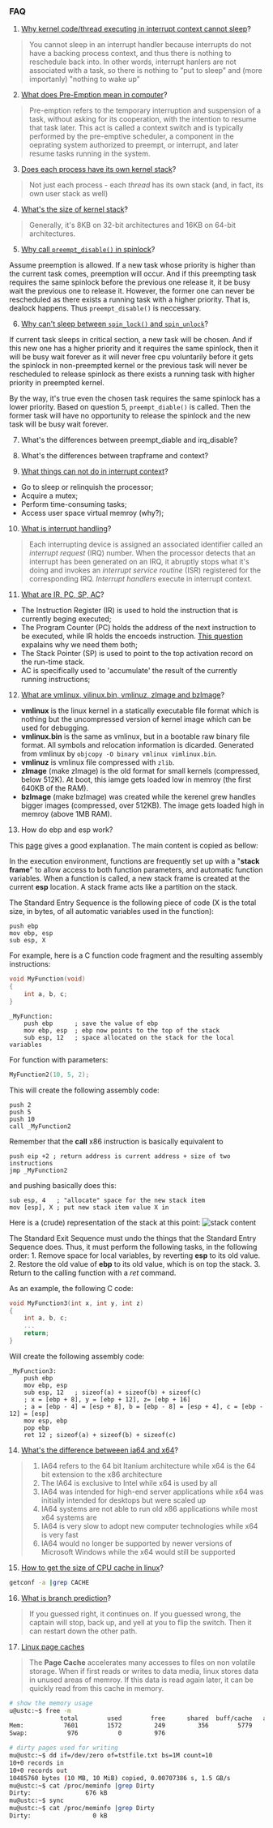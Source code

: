 ### FAQ

1. [Why kernel code/thread executing in interrupt context cannot sleep](https://stackoverflow.com/questions/1053572/why-kernel-code-thread-executing-in-interrupt-context-cannot-sleep)?

> You cannot sleep in an interrupt handler because interrupts do not have a backing process context, and thus there is nothing to reschedule back into. In other words, interrupt hanlers are not associated with a task, so there is nothing to "put to sleep" and (more importanly) "nothing to wake up"

2. [What does Pre-Emption mean in computer](https://www.techopedia.com/definition/27086/pre-emption)?

> Pre-emption refers to the temporary interruption and suspension of a task, without asking for its cooperation, with the intention to resume that task later. This act is called a context switch and is typically performed by the pre-emptive scheduler, a component in the oeprating system authorized to preempt, or interrupt, and later resume tasks running in the system.

3. [Does each process have its own kernel stack](https://stackoverflow.com/questions/12911841/kernel-stack-and-user-space-stack)?

> Not just each process - each _thread_ has its own stack (and, in fact, its own user stack as well)

4. [What's the size of kernel stack](https://stackoverflow.com/questions/12911841/kernel-stack-and-user-space-stack)?

> Generally, it's 8KB on 32-bit architectures and 16KB on 64-bit architectures.

5. [Why call `preempt_disable()` in spinlock](https://blog.csdn.net/kasalyn/article/details/11473885)?

Assume preemption is allowed. If a new task whose priority is higher than the current task comes, preemption will occur. And if this preempting task requires the same spinlock before the previous one release it, it be busy wait the previous one to release it. However, the former one can never be rescheduled as there exists a running task with a higher priority. That is, dealock happens. Thus `preempt_disable()` is neccessary.

6. [Why can't sleep between `spin_lock()` and `spin_unlock`](https://nanxiao.me/linux-kernel-note-52-use-spinlock-process-cant-be-preempted/)?

If current task sleeps in critical section, a new task will be chosen. And if this new one has a higher priority and it requires the same spinlock, then it will be busy wait forever as it will never free cpu voluntarily before it gets the spinlock in non-preempted kernel or the previous task will never be rescheduled to release spinlock as there exists a running task with higher priority in preempted kernel.

By the way, it's true even the chosen task requires the same spinlock has a lower priority. Based on question 5, `preempt_diable()` is called. Then the former task will have no opportunity to release the spinlock and the new task will be busy wait forever.

7. What's the differences between preempt_diable and irq_disable?

8. What's the differences between trapframe and context?

9. [What things can not do in interrupt context](http://www.embeddedlinux.org.cn/essentiallinuxdevicedrivers/final/ch02lev1sec3.html)?

* Go to sleep or relinquish the processor;
* Acquire a mutex;
* Perform time-consuming tasks;
* Access user space virtual memroy (why?);

10. [What is interrupt handling](http://www.embeddedlinux.org.cn/essentiallinuxdevicedrivers/final/ch04lev1sec2.html#ch04lev1sec2)?

> Each interrupting device is assigned an associated identifier called an _interrupt request_ (IRQ) number.
> When the processor detects that an interrupt has been generated on an IRQ, it abruptly stops what it's doing and invokes an _interrupt service routine_ (ISR) registered for the corresponding IRQ.
> _Interrupt handlers_ execute in interrupt context.

11. [What are IR, PC, SP, AC](https://www.ques10.com/p/8532/explain-role-of-different-registers-like-ir-pc-sp-/)?

* The Instruction Register (IR) is used to hold the instruction that is currently beging executed;
* The Program Counter (PC) holds the address of the next instruction to be executed, while IR holds the encoeds instruction. [This question](https://stackoverflow.com/questions/15739489/program-counter-and-instruction-register) expalains why we need them both;
* The Stack Pointer (SP) is used to point to the top activation record on the run-time stack.
* AC is specifically used to 'accumulate' the result of the currently running instructions;

12. [What are vmlinux, vilinux.bin, vmlinuz, zImage and bzImage](https://unix.stackexchange.com/questions/5518/what-is-the-difference-between-the-following-kernel-makefile-terms-vmlinux-vml)?

* __vmlinux__ is the linux kernel in a statically executable file format which is nothing but the uncompressed version of kernel image which can be used for debugging.
* __vmlinux.bin__ is the same as vmlinux, but in a bootable raw binary file format. All symbols and relocation information is dicarded. Generated from vmlinux by `objcopy -O binary vmlinux vimlinux.bin`.
* __vmlinuz__ is vmlinux file compressed with `zlib`.
* __zImage__ (make zImage) is the old format for small kernels (compressed, below 512K). At boot, this iamge gets loaded low in memroy (the first 640KB of the RAM).
* __bzImage__ (make bzImage) was created while the kerenel grew handles bigger images (compressed, over 512KB). The image gets loaded high in memroy (above 1MB RAM).

13. How do ebp and esp work?

This [page](https://en.wikibooks.org/wiki/X86_Disassembly/Functions_and_Stack_Frames) gives a good explanation. The main content is copied as bellow:

In the execution environment, functions are frequently set up with a "__stack frame__" to allow access to both function parameters, and automatic function variables.
When a function is called, a new stack frame is created at the current __esp__ location. A stack frame acts like a partition on the stack.

The Standard Entry Sequence is the following piece of code (X is the total size, in bytes, of all automatic variables used in the function):
```masm
push ebp
mov ebp, esp
sub esp, X
```
For example, here is a C function code fragment and the resulting assembly instructions:
```C
void MyFunction(void)
{
    int a, b, c;
}
```
```masm
_MyFunction:
    push ebp      ; save the value of ebp
    mov ebp, esp  ; ebp now points to the top of the stack
    sub esp, 12   ; space allocated on the stack for the local variables
```
For function with parameters:
```C
MyFunction2(10, 5, 2);
```
This will create the following assembly code:
```masm
push 2
push 5
push 10
call _MyFunction2
```
Remember that the __call__ x86 instruction is basically equivalent to
```masm
push eip +2 ; return address is current address + size of two instructions
jmp _MyFunction2
```
and pushing basically does this:
```masm
sub esp, 4   ; "allocate" space for the new stack item
mov [esp], X ; put new stack item value X in
```
Here is a (crude) representation of the stack at this point:
![stack content](./figures/representation_of_stack.png)

The Standard Exit Sequence must undo the things that the Standard Entry Sequence does. Thus, it must perform the following tasks, in the following order:
    1. Remove space for local variables, by reverting __esp__ to its old value.
    2. Restore the old value of __ebp__ to its old value, which is on top the stack.
    3. Return to the calling function with a _ret_ command.

As an example, the following C code:
```C
void MyFunction3(int x, int y, int z)
{
    int a, b, c;
    ...
    return;
}
```
Will create the following assembly code:
```masm
_MyFunction3:
    push ebp
    mov ebp, esp
    sub esp, 12   ; sizeof(a) + sizeof(b) + sizeof(c)
    ; x = [ebp + 8], y = [ebp + 12], z= [ebp + 16]
    ; a = [ebp - 4] = [esp + 8], b = [ebp - 8] = [esp + 4], c = [ebp - 12] = [esp]
    mov esp, ebp
    pop ebp
    ret 12 ; sizeof(a) + sizeof(b) + sizeof(c)
```

14. [What's the difference betweeen ia64 and x64](http://www.differencebetween.net/technology/difference-between-ia64-and-x64/)?

> 1. IA64 refers to the 64 bit Itanium architecture while x64 is the 64 bit extension to the x86 architecture
> 2. The IA64 is exclusive to Intel while x64 is used by all
> 3. IA64 was intended for high-end server applications while x64 was initially intended for desktops but were scaled up
> 4. IA64 systems are not able to run old x86 applications while most x64 systems are
> 5. IA64 is very slow to adopt new computer technologies while x64 is very fast
> 6. IA64 would no longer be supported by newer versions of Microsoft Windows while the x64 would still be supported

15. [How to get the size of CPU cache in linux](https://stackoverflow.com/questions/30207256/how-to-get-the-size-of-cpu-cache-in-linux)?

```Bash
getconf -a |grep CACHE
```

16. [What is branch prediction](https://stackoverflow.com/questions/11227809/why-is-processing-a-sorted-array-faster-than-processing-an-unsorted-array)?

> If you guessed right, it continues on.
> If you guessed wrong, the captain will stop, back up, and yell at you to flip the switch. Then it can restart down the other path.

17. [Linux page caches](https://www.thomas-krenn.com/en/wiki/Linux_Page_Cache_Basics)

> The __Page Cache__ accelerates many accesses to files on non volatile storage. When if first reads or writes to data media, linux stores data in unused areas of memroy. If this data is read again later, it can be quickly read from this cache in memory.

```Bash
# show the memory usage
u@ustc:~$ free -m
              total        used        free      shared  buff/cache   available
Mem:           7601        1572         249         356        5779        5371
Swap:           976           0         976
```

```Bash
# dirty pages used for writing
mu@ustc:~$ dd if=/dev/zero of=tstfile.txt bs=1M count=10
10+0 records in
10+0 records out
10485760 bytes (10 MB, 10 MiB) copied, 0.00707386 s, 1.5 GB/s
mu@ustc:~$ cat /proc/meminfo |grep Dirty
Dirty:               676 kB
mu@ustc:~$ sync
mu@ustc:~$ cat /proc/meminfo |grep Dirty
Dirty:                 0 kB

```
